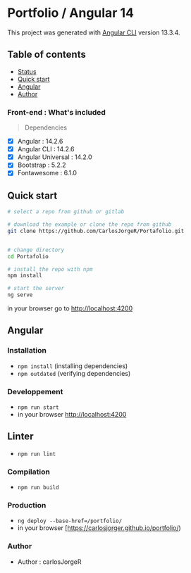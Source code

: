 # Portfolio / Angular 14

This project was generated with [Angular CLI](https://github.com/angular/angular-cli) version 13.3.4.

## Table of contents

- [Status](#status)
- [Quick start](#quick-start)
- [Angular](#angular)
- [Author](#author)


### Front-end : What's included
> Dependencies
- [x] Angular : 14.2.6
- [x] Angular CLI : 14.2.6
- [x] Angular Universal : 14.2.0
- [x] Bootstrap : 5.2.2
- [x] Fontawesome : 6.1.0

## Quick start

```bash
# select a repo from github or gitlab

# download the example or clone the repo from github
git clone https://github.com/CarlosJorgeR/Portafolio.git


# change directory
cd Portafolio

# install the repo with npm
npm install

# start the server
ng serve

```
in your browser go to [http://localhost:4200](http://localhost:4200) 
## Angular

### Installation
* `npm install` (installing dependencies)
* `npm outdated` (verifying dependencies)

### Developpement
* `npm run start`
* in your browser [http://localhost:4200](http://localhost:4200) 

## Linter
* `npm run lint`

<!-- ## Tests
* `npm run test`
* `npm run coverage` -->

### Compilation
* `npm run build`

### Production
* `ng deploy --base-href=/portfolio/`
* in your browser [https://carlosjorger.github.io/portfolio/) 

<!-- ### Bootstrap UI
* `change directory` cd ui
* Launch html pages in your browser -->

### Author
* Author  : carlosJorgeR